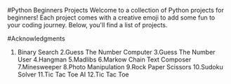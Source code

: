 #Python Beginners Projects 
Welcome to a collection of Python projects for beginners! Each project comes with a creative emoji to add some fun to your coding journey. Below, you'll find a list of projects.

#Acknowledgments
1. Binary Search
2.Guess The Number Computer
3.Guess The Number User
4.Hangman
5.Madlibs
6.Markow Chain Text Composer
7.Minesweeper
8.Photo Manipulation
9.Rock Paper Scissors
10.Sudoku Solver
11.Tic Tac Toe AI
12.Tic Tac Toe
